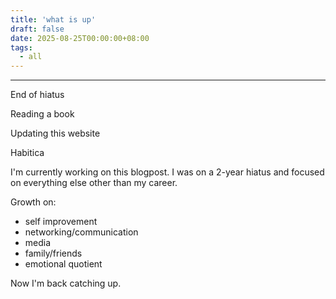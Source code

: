 ```yaml
---
title: 'what is up'
draft: false
date: 2025-08-25T00:00:00+08:00
tags:
  - all
---
```


***

End of hiatus

Reading a book

Updating this website

Habitica

I'm currently working on this blogpost. I was on a 2-year hiatus and focused on everything else other than my career.

Growth on:
- self improvement
- networking/communication
- media
- family/friends
- emotional quotient

Now I'm back catching up.